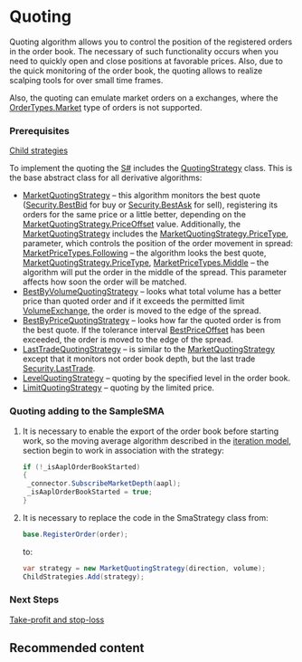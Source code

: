 # Quoting

Quoting algorithm allows you to control the position of the registered orders in the order book. The necessary of such functionality occurs when you need to quickly open and close positions at favorable prices. Also, due to the quick monitoring of the order book, the quoting allows to realize scalping tools for over small time frames. 

Also, the quoting can emulate market orders on a exchanges, where the [OrderTypes.Market](xref:StockSharp.Messages.OrderTypes.Market) type of orders is not supported. 

### Prerequisites

[Child strategies](StrategyChilds.md)

To implement the quoting the [S\#](StockSharpAbout.md) includes the [QuotingStrategy](xref:StockSharp.Algo.Strategies.Quoting.QuotingStrategy) class. This is the base abstract class for all derivative algorithms: 

- [MarketQuotingStrategy](xref:StockSharp.Algo.Strategies.Quoting.MarketQuotingStrategy) – this algorithm monitors the best quote ([Security.BestBid](xref:StockSharp.BusinessEntities.Security.BestBid) for buy or [Security.BestAsk](xref:StockSharp.BusinessEntities.Security.BestAsk) for sell), registering its orders for the same price or a little better, depending on the [MarketQuotingStrategy.PriceOffset](xref:StockSharp.Algo.Strategies.Quoting.MarketQuotingStrategy.PriceOffset) value. Additionally, the [MarketQuotingStrategy](xref:StockSharp.Algo.Strategies.Quoting.MarketQuotingStrategy) includes the [MarketQuotingStrategy.PriceType](xref:StockSharp.Algo.Strategies.Quoting.MarketQuotingStrategy.PriceType), parameter, which controls the position of the order movement in spread: [MarketPriceTypes.Following](xref:StockSharp.Algo.MarketPriceTypes.Following) – the algorithm looks the best quote, [MarketQuotingStrategy.PriceType](xref:StockSharp.Algo.Strategies.Quoting.MarketQuotingStrategy.PriceType), [MarketPriceTypes.Middle](xref:StockSharp.Algo.MarketPriceTypes.Middle) – the algorithm will put the order in the middle of the spread. This parameter affects how soon the order will be matched. 
- [BestByVolumeQuotingStrategy](xref:StockSharp.Algo.Strategies.Quoting.BestByVolumeQuotingStrategy) – looks what total volume has a better price than quoted order and if it exceeds the permitted limit [VolumeExchange](xref:StockSharp.Algo.Strategies.Quoting.BestByVolumeQuotingStrategy.VolumeExchange), the order is moved to the edge of the spread. 
- [BestByPriceQuotingStrategy](xref:StockSharp.Algo.Strategies.Quoting.BestByPriceQuotingStrategy) – looks how far the quoted order is from the best quote. If the tolerance interval [BestPriceOffset](xref:StockSharp.Algo.Strategies.Quoting.BestByPriceQuotingStrategy.BestPriceOffset) has been exceeded, the order is moved to the edge of the spread. 
- [LastTradeQuotingStrategy](xref:StockSharp.Algo.Strategies.Quoting.LastTradeQuotingStrategy) – is similar to the [MarketQuotingStrategy](xref:StockSharp.Algo.Strategies.Quoting.MarketQuotingStrategy) except that it monitors not order book depth, but the last trade [Security.LastTrade](xref:StockSharp.BusinessEntities.Security.LastTrade). 
- [LevelQuotingStrategy](xref:StockSharp.Algo.Strategies.Quoting.LevelQuotingStrategy) – quoting by the specified level in the order book. 
- [LimitQuotingStrategy](xref:StockSharp.Algo.Strategies.Quoting.LimitQuotingStrategy) – quoting by the limited price. 

### Quoting adding to the SampleSMA

1. It is necessary to enable the export of the order book before starting work, so the moving average algorithm described in the [iteration model](StrategyCreate.md), section begin to work in association with the strategy:

   ```cs
   if (!_isAaplOrderBookStarted)
   {
   	_connector.SubscribeMarketDepth(aapl);
   	_isAaplOrderBookStarted = true;	
   }
   ```
2. It is necessary to replace the code in the SmaStrategy class from:

   ```cs
   base.RegisterOrder(order);
   ```

   to: 

   ```cs
   var strategy = new MarketQuotingStrategy(direction, volume);
   ChildStrategies.Add(strategy);
   ```

### Next Steps

[Take\-profit and stop\-loss](StrategyProtective.md)

## Recommended content
